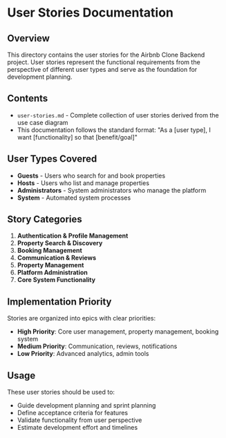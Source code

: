 # User Stories Documentation

## Overview

This directory contains the user stories for the Airbnb Clone Backend project. User stories represent the functional requirements from the perspective of different user types and serve as the foundation for development planning.

## Contents

- `user-stories.md` - Complete collection of user stories derived from the use case diagram
- This documentation follows the standard format: "As a [user type], I want [functionality] so that [benefit/goal]"

## User Types Covered

- **Guests** - Users who search for and book properties
- **Hosts** - Users who list and manage properties  
- **Administrators** - System administrators who manage the platform
- **System** - Automated system processes

## Story Categories

1. **Authentication & Profile Management**
2. **Property Search & Discovery**
3. **Booking Management**
4. **Communication & Reviews**
5. **Property Management**
6. **Platform Administration**
7. **Core System Functionality**

## Implementation Priority

Stories are organized into epics with clear priorities:
- **High Priority**: Core user management, property management, booking system
- **Medium Priority**: Communication, reviews, notifications
- **Low Priority**: Advanced analytics, admin tools

## Usage

These user stories should be used to:
- Guide development planning and sprint planning
- Define acceptance criteria for features
- Validate functionality from user perspective
- Estimate development effort and timelines
